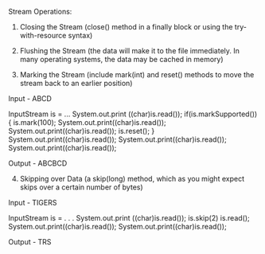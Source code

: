 Stream Operations:

1. Closing the Stream (close() method in a finally block or using the try-with-resource syntax)

2. Flushing the Stream (the data will make it to the file immediately. In many operating systems, the data may be cached in memory)

3. Marking the Stream (include mark(int) and reset() methods to move the stream back to an earlier position)

Input - ABCD

InputStream is = ...
System.out.print ((char)is.read());
if(is.markSupported()) {
    is.mark(100);
    System.out.print((char)is.read());
    System.out.print((char)is.read());
    is.reset();
}
System.out.print((char)is.read());
System.out.print((char)is.read());
System.out.print((char)is.read());

Output - ABCBCD

4. Skipping over Data (a skip(long) method, which as you might expect skips over a certain number of bytes)

Input - TIGERS

InputStream is = . . .
System.out.print ((char)is.read());
is.skip(2)
is.read();
System.out.print((char)is.read());
System.out.print((char)is.read());

Output - TRS
